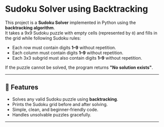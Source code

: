 # Sudoku Solver using Backtracking

This project is a **Sudoku Solver** implemented in Python using the **backtracking algorithm**.  
It takes a 9x9 Sudoku puzzle with empty cells (represented by `0`) and fills in the grid while following Sudoku rules:

- Each row must contain digits **1–9** without repetition.  
- Each column must contain digits **1–9** without repetition.  
- Each 3x3 subgrid must also contain digits **1–9** without repetition.  

If the puzzle cannot be solved, the program returns **"No solution exists"**.

---

## 📌 Features
- Solves any valid Sudoku puzzle using **backtracking**.
- Prints the Sudoku grid before and after solving.
- Simple, clean, and beginner-friendly code.
- Handles unsolvable puzzles gracefully.

---
